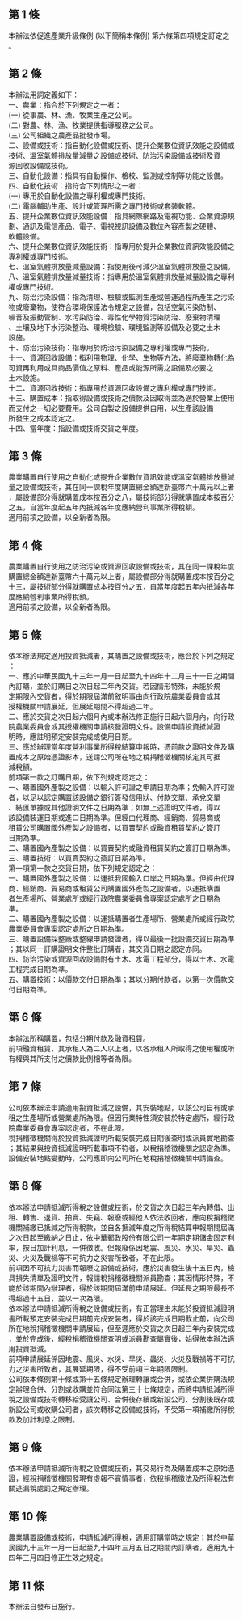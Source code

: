 第 1 條
-------
本辦法依促進產業升級條例 (以下簡稱本條例) 第六條第四項規定訂定之  
。

第 2 條
-------
本辦法用詞定義如下：  
一、農業：指合於下列規定之一者：  
 (一) 從事農、林、漁、牧業生產之公司。  
 (二) 對農、林、漁、牧業提供指導服務之公司。  
 (三) 公司組織之農產品批發市場。  
二、設備或技術：指自動化設備或技術、提升企業數位資訊效能之設備或  
    技術、溫室氣體排放量減量之設備或技術、防治污染設備或技術及資  
    源回收設備或技術。  
三、自動化設備：指具有自動操作、檢校、監測或控制等功能之設備。  
四、自動化技術：指符合下列情形之一者：  
 (一) 專用於自動化設備之專利權或專門技術。  
 (二) 電腦輔助生產、設計或管理所需之專門技術或套裝軟體。  
五、提升企業數位資訊效能設備：指具網際網路及電視功能、企業資源規  
    劃、通訊及電信產品、電子、電視視訊設備及數位內容產製之硬體、  
    軟體設備。  
六、提升企業數位資訊效能技術：指專用於提升企業數位資訊效能設備之  
    專利權或專門技術。  
七、溫室氣體排放量減量設備：指使用後可減少溫室氣體排放量之設備。  
八、溫室氣體排放量減量技術：指專用於溫室氣體排放量減量設備之專利  
    權或專門技術。  
九、防治污染設備：指為清理、檢驗或監測生產或營運過程所產生之污染  
    物或廢棄物，使符合環境保護法令規定之設備，包括空氣污染防制、  
    噪音及振動管制、水污染防治、毒性化學物質污染防治、廢棄物清理  
    、土壤及地下水污染整治、環境檢驗、環境監測等設備及必要之土木  
    設施。  
十、防治污染技術：指專用於防治污染設備之專利權或專門技術。  
十一、資源回收設備：指利用物理、化學、生物等方法，將廢棄物轉化為  
      可資再利用或具商品價值之原料、產品或能源所需之設備及必要之  
      土木設施。  
十二、資源回收技術：指專用於資源回收設備之專利權或專門技術。  
十三、購置成本：指取得設備或技術之價款及因取得並為適於營業上使用  
      而支付之一切必要費用。公司自製之設備提供自用，以生產該設備  
      所發生之成本認定之。  
十四、當年度：指設備或技術交貨之年度。

第 3 條
-------
農業購置自行使用之自動化或提升企業數位資訊效能或溫室氣體排放量減  
量之設備或技術，其在同一課稅年度購置總金額達新臺幣六十萬元以上者  
，屬設備部分得就購置成本按百分之八，屬技術部分得就購置成本按百分  
之五，自當年度起五年內扺減各年度應納營利事業所得稅額。  
適用前項之設備，以全新者為限。

第 4 條
-------
農業購置自行使用之防治污染或資源回收設備或技術，其在同一課稅年度  
購置總金額達新臺幣六十萬元以上者，屬設備部分得就購置成本按百分之  
十三，屬技術部分得就購置成本按百分之五，自當年度起五年內扺減各年  
度應納營利事業所得稅額。  
適用前項之設備，以全新者為限。

第 5 條
-------
依本辦法規定適用投資抵減者，其購置之設備或技術，應合於下列之規定  
：  
一、應於中華民國九十三年一月一日起至九十四年十二月三十一日之期間  
    內訂購，並於訂購日之次日起二年內交貨。若因情形特殊，未能於規  
    定期限內交貨者，得於期限屆滿前敘明事由向行政院農業委員會或其  
    授權機關申請展延，但展延期間不得超過二年。  
二、應於交貨之次日起六個月內或本辦法修正施行日起六個月內，向行政  
    院農業委員會或其授權機關申請核發證明文件。設備申請投資抵減證  
    明時，應註明預定安裝完成或使用日期。  
三、應於辦理當年度營利事業所得稅結算申報時，憑前款之證明文件及購  
    置成本之原始憑證影本，送請公司所在地之稅捐稽徵機關核定其可抵  
    減稅額。  
前項第一款之訂購日期，依下列規定認定之：  
一、購置國外產製之設備：以輸入許可證之申請日期為準；免輸入許可證  
    者，以足以認定購置該設備之銀行簽發信用狀、付款交單、承兌交單  
    、結匯單據或其他證明文件之日期為準；如無上述證明文件者，得以  
    該設備裝運日期或進口日期為準。但經由代理商、經銷商、貿易商或  
    租賃公司購置國外產製之設備者，以買賣契約或融資租賃契約之簽訂  
    日期為準。  
二、購置國內產製之設備：以買賣契約或融資租賃契約之簽訂日期為準。  
三、購置技術：以買賣契約之簽訂日期為準。  
第一項第一款之交貨日期，依下列規定認定之：  
一、購置國外產製之設備：以運抵我國輸入口岸之日期為準。但經由代理  
    商、經銷商、貿易商或租賃公司購置國外產製之設備者，以運抵購置  
    者生產場所、營業處所或經行政院農業委員會專案認定處所之日期為  
    準。  
二、購置國內產製之設備：以運抵購置者生產場所、營業處所或經行政院  
    農業委員會專案認定處所之日期為準。  
三、購置設備採整廠或整線申請發證者，得以最後一批設備交貨日期為準  
    ；其以同一訂購證明文件整批訂購者，其交貨日期之認定亦同。  
四、防治污染或資源回收設備附有土木、水電工程部分，得以土木、水電  
    工程完成日期為準。  
五、購置技術：以價款交付日期為準；其以分期付款者，以第一次價款交  
    付日期為準。

第 6 條
-------
本辦法所稱購置，包括分期付款及融資租賃。  
前項融資租賃，其承租人為二人以上者，以各承租人所取得之使用權或所  
有權與其所支付之價款比例相等者為限。

第 7 條
-------
公司依本辦法申請適用投資抵減之設備，其安裝地點，以該公司自有或承  
租之生產場所或營業處所為限。但因行業特性須安裝於特定處所，經行政  
院農業委員會專案認定者，不在此限。  
稅捐稽徵機關得於投資抵減證明所載安裝完成日期後查明或派員實地勘查  
；其結果與投資抵減證明所載事項不符者，以稅捐稽徵機關之認定為準。  
設備安裝地點變動時，公司應即向公司所在地稅捐稽徵機關申請備查。

第 8 條
-------
依本辦法申請抵減所得稅之設備或技術，於交貨之次日起三年內轉借、出  
租、轉售、退貨、拍賣、失竊、報廢或經他人依法收回者，應向稅捐稽徵  
機關補繳已抵減之所得稅款，並自各抵減年度之所得稅結算申報期間屆滿  
之次日起至繳納之日止，依中華郵政股份有限公司一年期定期儲金固定利  
率，按日加計利息，一併徵收。但報廢係因地震、風災、水災、旱災、蟲  
災、火災及戰禍等不可抗力之災害所致者，不在此限。  
前項因不可抗力災害而報廢之設備或技術，應於災害發生後十五日內，檢  
具損失清單及證明文件，報請稅捐稽徵機關派員勘查；其因情形特殊，不  
能於該期間內辦理者，得於該期間屆滿前申請展延。但延長之期限最長不  
得超過十五日，並以一次為限。  
依本辦法申請抵減所得稅之設備或技術，有正當理由未能於投資抵減證明  
書所載預定安裝完成日期前完成安裝者，得於該完成日期截止前，向公司  
所在地稅捐稽徵機關申請展延，但至遲應於交貨之次日起三年內安裝完成  
，並於完成後，經稅捐稽徵機關查明或派員勘查屬實後，始得依本辦法適  
用投資抵減。  
前項申請展延係因地震、風災、水災、旱災、蟲災、火災及戰禍等不可抗  
力之災害所致者，其展延期限，得不受前項三年期限限制。  
公司依本條例第十條或第十五條規定辦理轉讓或合併，或依企業併購法規  
定辦理合併、分割或收購並符合同法第三十七條規定，而將申請抵減所得  
稅之設備或技術轉移給受讓公司、合併後存續或新設公司、分割後既存或  
新設公司或收購公司者，該次轉移之設備或技術，不受第一項補繳所得稅  
款及加計利息之限制。

第 9 條
-------
依本辦法申請抵減所得稅之設備或技術，其交易行為及購置成本之原始憑  
證，經稅捐稽徵機關發現有虛報不實情事者，依稅捐稽徵法及所得稅法有  
關逃漏稅處罰之規定辦理。

第 10 條
--------
農業購置設備或技術，申請抵減所得稅，適用訂購當時之規定；其於中華  
民國九十三年一月一日起至九十四年三月五日之期間內訂購者，適用九十  
四年三月四日修正生效之規定。

第 11 條
--------
本辦法自發布日施行。

